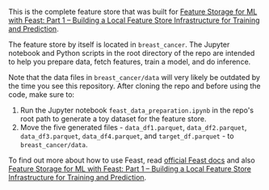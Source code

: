 This is the complete feature store that was built for [Feature Storage for ML with Feast: Part 1 – Building a Local Feature Store Infrastructure for Training and Prediction](https://kedion.medium.com/).

The feature store by itself is located in `breast_cancer`. The Jupyter notebook and Python scripts in the root directory of the repo are intended to help you prepare data, fetch features, train a model, and do inference.

Note that the data files in `breast_cancer/data` will very likely be outdated by the time you see this repository. After cloning the repo and before using the code, make sure to:

1. Run the Jupyter notebook `feast_data_preparation.ipynb` in the repo's root path to generate a toy dataset for the feature store.
2. Move the five generated files - `data_df1.parquet`, `data_df2.parquet`, `data_df3.parquet`, `data_df4.parquet`, and `target_df.parquet` - to `breast_cancer/data`.

To find out more about how to use Feast, read [official Feast docs](https://docs.feast.dev/) and also [Feature Storage for ML with Feast: Part 1 – Building a Local Feature Store Infrastructure for Training and Prediction](https://kedion.medium.com/).